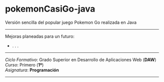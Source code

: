 # pokemonCasiGo-java
Versión sencilla del popular juego Pokemon Go realizada en Java

- - -

Mejoras planeadas para un futuro:
- . . .

- - -

*Ciclo Formativo*: Grado Superior en Desarrollo de Aplicaciones Web (**DAW**)  
*Curso*: Primero (**1º**)  
*Asignatura*: **Programación**

- - -


